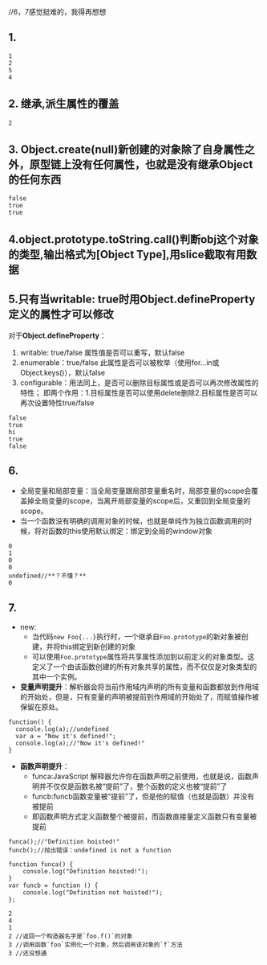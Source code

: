 //6，7感觉挺难的，我得再想想
## 1.
```
1
2
5
4
```
## 2. 继承,派生属性的覆盖
```
2￼￼￼
```
## 3. Object.create(null)新创建的对象除了自身属性之外，原型链上没有任何属性，也就是没有继承Object的任何东西
```
false
true
true￼
```
## 4.object.prototype.toString.call()判断obj这个对象的类型,输出格式为[Object Type],用slice截取有用数据

## 5.只有当writable: true时用Object.defineProperty定义的属性才可以修改

对于**Object.defineProperty**：
1. writable: true/false  属性值是否可以重写，默认false
2. enumerable：true/false 此属性是否可以被枚举（使用for...in或Object.keys()），默认false
3. configurable：用法同上，是否可以删除目标属性或是否可以再次修改属性的特性；
  即两个作用：1.目标属性是否可以使用delete删除2.目标属性是否可以再次设置特性true/false

```
false
true
hi
true
false
```
## 6.
- 全局变量和局部变量：当全局变量跟局部变量重名时，局部变量的scope会覆盖掉全局变量的scope，当离开局部变量的scope后，又重回到全局变量的scope。
- 当一个函数没有明确的调用对象的时候，也就是单纯作为独立函数调用的时候，将对函数的this使用默认绑定：绑定到全局的window对象
```
0
1
0
0
undefined//**？不懂？**
0
```

## 7.
- new:
    - 当代码`new Foo{...}`执行时，一个继承自`Foo.prototype`的新对象被创建，并将this绑定到新创建的对象
    - 可以使用`Foo.prototype`属性将共享属性添加到以前定义的对象类型。这定义了一个由该函数创建的所有对象共享的属性，而不仅仅是对象类型的其中一个实例。
- **变量声明提升**：解析器会将当前作用域内声明的所有变量和函数都放到作用域的开始处，但是，只有变量的声明被提前到作用域的开始处了，而赋值操作被保留在原处。
```
function() {
  console.log(a);//undefined
  var a = "Now it's defined!";
  console.log(a);//"Now it's defined!"
}
```
- **函数声明提升**：
    - funca:JavaScript 解释器允许你在函数声明之前使用，也就是说，函数声明并不仅仅是函数名被“提前”了，整个函数的定义也被“提前”了
    - funcb:funcb函数变量被“提前”了，但是他的赋值（也就是函数）并没有被提前
    - 即函数声明方式定义函数整个被提前，而函数直接量定义函数只有变量被提前
```
funca();//"Definition hoisted!"
funcb();//抛出错误：undefined is not a function
 
function funca() {  
    console.log("Definition hoisted!");
}
var funcb = function () {  
    console.log("Definition not hoisted!");
};
```

```
2
4
1
2 //返回一个构造器名字是`foo.f()`的对象
3 //调用函数`foo`实例化一个对象，然后调用该对象的`f`方法
3 //还没想通
```